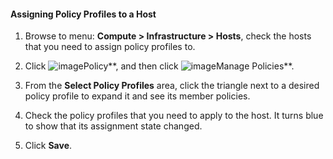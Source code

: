 #### Assigning Policy Profiles to a Host

1. Browse to menu: **Compute > Infrastructure > Hosts**, check the hosts that you need to assign policy profiles to.

2. Click ![image](../images/1941.png**)Policy**, and then click ![image](../images/1851.png**)Manage Policies**.

3. From the **Select Policy Profiles** area, click the triangle next to a desired policy profile to expand it and see its member policies.

4. Check the policy profiles that you need to apply to the host. It turns blue to show that its assignment state changed.

5. Click **Save**.
